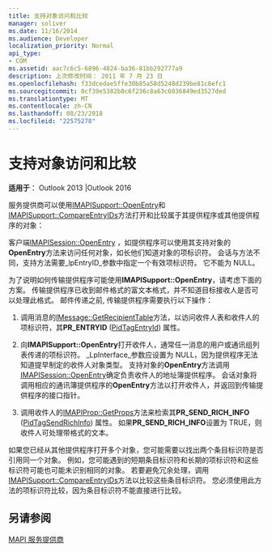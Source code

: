```yaml
---
title: 支持对象访问和比较
manager: soliver
ms.date: 11/16/2014
ms.audience: Developer
localization_priority: Normal
api_type:
- COM
ms.assetid: aac7c6c5-6896-4824-ba36-81bb292777a9
description: 上次修改时间： 2011 年 7 月 23 日
ms.openlocfilehash: f33dcedae5ffe30b85a58d5248d239be81c8efc1
ms.sourcegitcommit: 0cf39e5382b8c6f236c8a63c6036849ed3527ded
ms.translationtype: MT
ms.contentlocale: zh-CN
ms.lasthandoff: 08/23/2018
ms.locfileid: "22575278"
---
```

# <a name="supporting-object-access-and-comparison"></a>支持对象访问和比较

  
  
**适用于**： Outlook 2013 |Outlook 2016 
  
服务提供商可以使用[IMAPISupport::OpenEntry](imapisupport-openentry.md)和[IMAPISupport::CompareEntryIDs](imapisupport-compareentryids.md)方法打开和比较属于其提供程序或其他提供程序的对象： 
  
客户端[IMAPISession::OpenEntry](imapisession-openentry.md) ，如提供程序可以使用其支持对象的**OpenEntry**方法来访问任何对象，如长他们知道对象的项标识符。 会话与方法不同，支持方法需要_lpEntryID_参数中指定一个有效项标识符。 它不能为 NULL。 
  
为了说明如何传输提供程序可能使用**IMAPISupport::OpenEntry**，请考虑下面的方案。 传输提供程序已收到邮件格式的富文本格式，并不知道目标接收人是否可以处理此格式。 邮件传递之前, 传输提供程序需要执行以下操作：
  
1. 调用消息的[IMessage::GetRecipientTable](imessage-getrecipienttable.md)方法，以访问收件人表和收件人的项标识符，其**PR_ENTRYID** ([PidTagEntryId](pidtagentryid-canonical-property.md)) 属性。
    
2. 向**IMAPISupport::OpenEntry**打开收件人，通常任一消息的用户或通讯组列表传递的项标识符。 _LpInterface_参数应设置为 NULL，因为提供程序无法知道提早制定的收件人对象类型。 支持对象的**OpenEntry**方法调用[IMAPISession::OpenEntry](imapisession-openentry.md)确定负责收件人的地址簿提供程序。 会话对象将调用相应的通讯簿提供程序的**OpenEntry**方法以打开收件人，并返回到传输提供程序的接口指针。 
    
3. 调用收件人的[IMAPIProp::GetProps](imapiprop-getprops.md)方法来检索其**PR_SEND_RICH_INFO** ([PidTagSendRichInfo](pidtagsendrichinfo-canonical-property.md)) 属性。 如果**PR_SEND_RICH_INFO**设置为 TRUE，则收件人可处理带格式的文本。 
    
如果您已经从其他提供程序打开多个对象，您可能需要以找出两个条目标识符是否引用同一个对象。 例如，您可能遇到的短期条目标识符和长期的项标识符和这些标识符可能也可能未识别相同的对象。 若要避免冗余处理，调用[IMAPISupport::CompareEntryIDs](imapisupport-compareentryids.md)方法以比较这些条目标识符。 您必须使用此方法的项标识符比较，因为条目标识符不能直接进行比较。 
  
## <a name="see-also"></a>另请参阅



[MAPI 服务提供商](mapi-service-providers.md)

